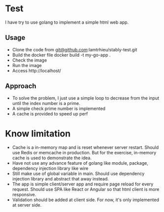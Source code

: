 # Test

I have try to use golang to implement a simple html web app. 

## Usage 

- Clone the code from git@github.com:lamtrhieu/stably-test.git
- Build the docker file docker build -t my-go-app .
- Check the image 
- Run the image 
- Access http://localhost/

## Approach 
- To solve the problem, I just use a simple loop to decrease from the input until the index number is a prime. 
- A simple check prime number is implemented
- A cache is provided to speed up perf


# Know limitation 
- Cache is a in-memory map and is reset whenever server restart. Should use Redis or memcache in production. But for the exercise, in-memory cache is used to demonstrate the idea.
- Have not use any advance feature of golang like module, package, dependency injection library like wire 
- Still make use of global variable in main. Should use dependency injection library and abstract that away instead. 
- The app is simple client/server app and require page reload for every request. Should use SPA like React or Angular so that html client is more responsive. 
- Validation should be added at client side. For now, it's only implemented at server side. 



